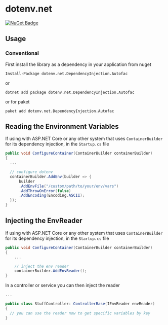 ﻿# dotenv.net

[![NuGet Badge](https://buildstats.info/nuget/dotenv.net.DependencyInjection.Autofac)](https://www.nuget.org/packages/dotenv.net.DependencyInjection.Autofac)

## Usage

### Conventional

First install the library as a dependency in your application from nuget

```
Install-Package dotenv.net.DependencyInjection.Autofac
```

or

```
dotnet add package dotenv.net.DependencyInjection.Autofac
```

or for paket

```
paket add dotenv.net.DependencyInjection.Autofac
```

## Reading the Environment Variables

If using with ASP.NET Core or any other system that uses `ContainerBuilder` for its dependency injection, in the `Startup.cs` file

``` csharp
public void ConfigureContainer(ContainerBuilder containerBuilder)
{
  ...

  // configure dotenv
  containerBuilder.AddEnv(builder => {
      builder
      .AddEnvFile("/custom/path/to/your/env/vars")
      .AddThrowOnError(false)
      .AddEncoding(Encoding.ASCII);
  });
}
```

## Injecting the EnvReader

If using with ASP.NET Core or any other system that uses `ContainerBuilder` for its dependency injection, in the `Startup.cs` file

``` csharp
public void ConfigureContainer(ContainerBuilder containerBuilder)
{
    ...

    // inject the env reader
    containerBuilder.AddEnvReader();
}
```

In a controller or service you can then inject the reader

```csharp
...

public class StuffController: ControllerBase(IEnvReader envReader)
{
  // you can use the reader now to get specific variables by key
}
```